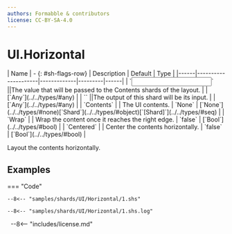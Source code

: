 ```yaml
---
authors: Formabble & contributors
license: CC-BY-SA-4.0
---
```



# UI.Horizontal

<div class="sh-parameters" markdown="1">
| Name | - {: #sh-flags-row} | Description | Default | Type |
|------|---------------------|-------------|---------|------|
| `<input>` ||The value that will be passed to the Contents shards of the layout. | | [`Any`](../../types/#any) |
| `<output>` ||The output of this shard will be its input. | | [`Any`](../../types/#any) |
| `Contents` |  | The UI contents. | `None` | [`None`](../../types/#none)[`Shard`](../../types/#object)[`[Shard]`](../../types/#seq) |
| `Wrap` |  | Wrap the content once it reaches the right edge. | `false` | [`Bool`](../../types/#bool) |
| `Centered` |  | Center the contents horizontally. | `false` | [`Bool`](../../types/#bool) |

</div>

Layout the contents horizontally.

## Examples

=== "Code"

  ```x86asm linenums="1"
  --8<-- "samples/shards/UI/Horizontal/1.shs"
  ```

  ```
  --8<-- "samples/shards/UI/Horizontal/1.shs.log"
  ```
&nbsp;
--8<-- "includes/license.md"

